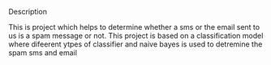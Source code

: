 Description

This is project which helps to determine whether a sms or the email sent to us is a spam message or not. This project is based on a classification model where difeerent ytpes of classifier and naive bayes is used to detremine the spam sms and email
